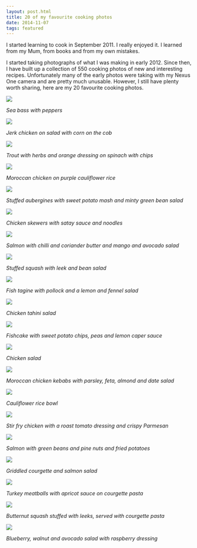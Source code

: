 ```yaml
---
layout: post.html
title: 20 of my favourite cooking photos
date: 2014-11-07
tags: featured
---
```


I started learning to cook in September 2011. I really enjoyed it. I learned from my Mum, from books and from my own mistakes. 

I started taking photographs of what I was making in early 2012. Since then, I have built up a collection of 550 cooking photos of new and interesting recipes. Unfortunately many of the early photos were taking with my Nexus One camera and are pretty much unusable. However, I still have plenty worth sharing, here are my 20 favourite cooking photos. 

<!--more-->

![](/images/20-of-my-favourite-cooking-photos/2012-06-09_12-02-42_dmc-fs30.jpg)

*Sea bass with peppers*

![](/images/20-of-my-favourite-cooking-photos/2012-10-01_11-55-36_dmc-fs30.jpg)

*Jerk chicken on salad with corn on the cob*

![](/images/20-of-my-favourite-cooking-photos/2012-09-12_12-02-08_dmc-fs30.jpg)

*Trout with herbs and orange dressing on spinach with chips*

![](/images/20-of-my-favourite-cooking-photos/2012-09-10_12-32-38_dmc-fs30.jpg)

*Moroccan chicken on purple cauliflower rice*

![](/images/20-of-my-favourite-cooking-photos/2012-09-11_13-31-00_dmc-fs30.jpg)

*Stuffed aubergines with sweet potato mash and minty green bean salad*

![](/images/20-of-my-favourite-cooking-photos/2012-07-23_12-29-35_dmc-fs30.jpg)

*Chicken skewers with satay sauce and noodles*

![](/images/20-of-my-favourite-cooking-photos/2012-05-15_12-01-15_dmc-fs30_v1.jpg)

*Salmon with chilli and coriander butter and mango and avocado salad*

![](/images/20-of-my-favourite-cooking-photos/2012-07-15_17-38-39_dmc-fs30.jpg)

*Stuffed squash with leek and bean salad*

![](/images/20-of-my-favourite-cooking-photos/2012-07-24_13-57-07_dmc-fs30.jpg)

*Fish tagine with pollock and a lemon and fennel salad*

![](/images/20-of-my-favourite-cooking-photos/2012-09-20_12-35-29_dmc-fs30.jpg)

*Chicken tahini salad*

![](/images/20-of-my-favourite-cooking-photos/2012-09-22_11-58-53_dmc-fs30.jpg)

*Fishcake with sweet potato chips, peas and lemon caper sauce*

![](/images/20-of-my-favourite-cooking-photos/2013-01-19_14-50-26_dmc-fs30.jpg)

*Chicken salad*

![](/images/20-of-my-favourite-cooking-photos/2013-02-14_14-17-30_dmc-fs30.jpg)

*Moroccan chicken kebabs with parsley, feta, almond and date salad*

![](/images/20-of-my-favourite-cooking-photos/2013-04-12_12-25-21_dmc-fs30.jpg)

*Cauliflower rice bowl*

![](/images/20-of-my-favourite-cooking-photos/2013-04-27_12-59-01_dmc-fs30.jpg)

*Stir fry chicken with a roast tomato dressing and crispy Parmesan*

![](/images/20-of-my-favourite-cooking-photos/2013-06-29_12-13-29_dmc-fs30.jpg)

*Salmon with green beans and pine nuts and fried potatoes*

![](/images/20-of-my-favourite-cooking-photos/2013-07-22_14-13-36_dmc-lz20.jpg)

*Griddled courgette and salmon salad*

![](/images/20-of-my-favourite-cooking-photos/2013-08-03_13-48-28_nikon-d3100_v1.jpg)

*Turkey meatballs with apricot sauce on courgette pasta*

![](/images/20-of-my-favourite-cooking-photos/2013-10-29_20-05-34_nikon-d3100_v1.jpg)

*Butternut squash stuffed with leeks, served with courgette pasta*

![](/images/20-of-my-favourite-cooking-photos/2012-10-12_12-29-15_dmc-fs30.jpg)

*Blueberry, walnut and avocado salad with raspberry dressing*
